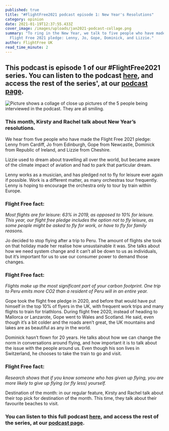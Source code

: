 ```yaml
---
published: true
title: "#FlightFree2021 podcast episode 1: New Year's Resolutions"
category: opinion
date: 2021-01-19T12:37:55.433Z
cover_image: /images/uploads/jan2021-podcast-collage.png
summary: "To ring in the New Year, we talk to five people who have made the
  Flight Free 2021 pledge: Lenny, Jo, Gope, Dominick, and Lizzie."
author: FlightFree UK
read_time_minute: 2
---
```

## This podcast is episode 1 of our #FlightFree2021 series. You can listen to the [](https://flightfreeuk.podbean.com/e/2021-series-new-years-resolutions/)podcast [here](https://flightfreeuk.podbean.com/e/2021-series-new-years-resolutions/), and access the rest of the series', at our [podcast page](https://flightfree.co.uk/podcast/).

![Picture shows a collage of close up pictures of the 5 people being interviewed in the podcast. They are all smiling. ](/images/uploads/jan2021-podcast-collage.png)

### This month, Kirsty and Rachel talk about New Year’s resolutions.

 We hear from five people who have made the Flight Free 2021 pledge: Lenny from Cardiff, Jo from Edinburgh, Gope from Newcastle, Dominick from Republic of Ireland, and Lizzie from Cheshire.

Lizzie used to dream about travelling all over the world, but became aware of the climate impact of aviation and had to park that particular dream.

Lenny works as a musician, and has pledged not to fly for leisure ever again if possible. Work is a different matter, as many orchestras tour frequently. Lenny is hoping to encourage the orchestra only to tour by train within Europe.

### Flight Free fact:

 *Most flights are for leisure: 63% in 2019, as opposed to 10% for leisure. This year, our flight free pledge includes the option not to fly leisure, as some people might be asked to fly for work, or have to fly for family reasons.*

Jo decided to stop flying after a trip to Peru. The amount of flights she took on that holiday made her realise how unsustainable it was. She talks about how we need system change and it can’t all be down to us as individuals, but it’s important for us to use our consumer power to demand those changes.

### Flight Free fact: 

*Flights make up the most significant part of your carbon footprint. One trip to Peru emits more CO2 than a resident of Peru will in an entire year.*

Gope took the flight free pledge in 2020, and before that would have put himself in the top 10% of flyers in the UK, with frequent work trips and many flights to train for triathlons. During flight free 2020, instead of heading to Mallorca or Lanzarote, Gope went to Wales and Scotland. He said, even though it’s a bit colder and the roads aren’t great, the UK mountains and lakes are as beautiful as any in the world.

Dominick hasn’t flown for 20 years. He talks about how we can change the norm in conversations around flying, and how important it is to talk about the issue with the people around us. Even though his son lives in Switzerland, he chooses to take the train to go and visit.

### Flight Free fact:

*Research shows that if you know someone who has given up flying, you are more likely to give up flying (or fly less) yourself.*

Destination of the month: in our regular feature, Kirsty and Rachel talk about their top pick for destination of the month. This time, they talk about their favourite beaches to visit.

### You can listen to this full [](https://flightfreeuk.podbean.com/e/2021-series-new-years-resolutions/)podcast [here](https://flightfreeuk.podbean.com/e/2021-series-new-years-resolutions/), and access the rest of the series, at our [podcast page](https://flightfree.co.uk/podcast/).